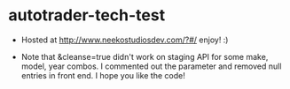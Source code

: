 # autotrader-tech-test

* Hosted at http://www.neekostudiosdev.com/?#/ enjoy! :)

* Note that &cleanse=true didn't work on staging API for some make, model, year combos. I commented out the parameter and removed null entries in front end. I hope you like the code!
